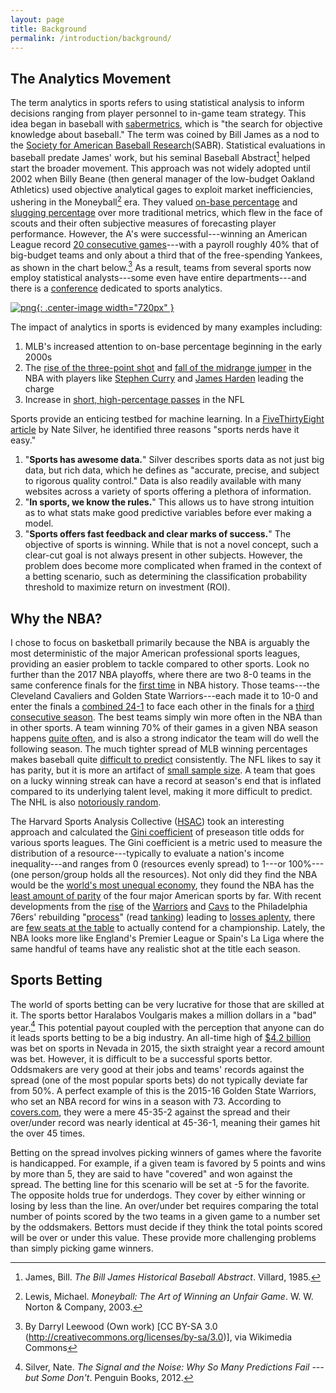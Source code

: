 ```yaml
---
layout: page
title: Background
permalink: /introduction/background/
---
```


## The Analytics Movement

The term analytics in sports refers to using statistical analysis to inform decisions ranging from player personnel to in-game team strategy. This idea began in baseball with [sabermetrics](http://sabr.org/sabermetrics), which is "the search for objective knowledge about baseball." The term was coined by Bill James as a nod to the [Society for American Baseball Research](http://sabr.org/)(SABR). Statistical evaluations in baseball predate James' work, but his seminal Baseball Abstract[^1] helped start the broader movement. This approach was not widely adopted until 2002 when Billy Beane (then general manager of the low-budget Oakland Athletics) used objective analytical gages to exploit market inefficiencies, ushering in the Moneyball[^2] era. They valued [on-base percentage](http://grantland.com/features/the-economics-moneyball/) and [slugging percentage](http://thesportjournal.org/article/an-examination-of-the-moneyball-theory-a-baseball-statistical-analysis/) over more traditional metrics, which flew in the face of scouts and their often subjective measures of forecasting player performance. However, the A's were successful---winning an American League record [20 consecutive games](http://www.sbnation.com/2012/8/19/3250200/ten-year-anniversary-athletics-20-game-winning-streak-hatteberg-moneyball)---with a payroll roughly 40% that of big-budget teams and only about a third that of the free-spending Yankees, as shown in the chart below.[^3] As a result, teams from several sports now employ statistical analysts---some even have entire departments---and there is a [conference](http://www.sloansportsconference.com/) dedicated to sports analytics.

[![png](https://upload.wikimedia.org/wikipedia/commons/a/ae/MONEYBALLchart.png){: .center-image width="720px" }](https://en.wikipedia.org/wiki/Moneyball)

The impact of analytics in sports is evidenced by many examples including:

1. MLB's increased attention to on-base percentage beginning in the early 2000s
2. The [rise of the three-point shot](https://bballbreakdown.com/2016/12/16/the-nba-3-point-revolution/) and [fall of the midrange jumper](http://grantland.com/the-triangle/the-nbas-next-shooting-revolution-has-already-been-televised/) in the NBA with players like [Stephen Curry](http://fivethirtyeight.com/features/stephen-curry-is-the-revolution/) and [James Harden](https://fivethirtyeight.com/features/james-harden-gets-fouled-on-3s-more-than-any-nba-team/) leading the charge
3. Increase in [short, high-percentage passes](https://fivethirtyeight.com/features/running-backs-are-finally-getting-paid-what-theyre-worth/) in the NFL

Sports provide an enticing testbed for machine learning. In a [FiveThirtyEight article](https://fivethirtyeight.com/features/rich-data-poor-data/) by Nate Silver, he identified three reasons "sports nerds have it easy."

1. "**Sports has awesome data.**" Silver describes sports data as not just big data, but rich data, which he defines as "accurate, precise, and subject to rigorous quality control." Data is also readily available with many websites across a variety of sports offering a plethora of information.
2. "**In sports, we know the rules.**" This allows us to have strong intuition as to what stats make good predictive variables before ever making a model.
3. "**Sports offers fast feedback and clear marks of success.**" The objective of sports is winning. While that is not a novel concept, such a clear-cut goal is not always present in other subjects. However, the problem does become more complicated when framed in the context of a betting scenario, such as determining the classification probability threshold to maximize return on investment (ROI).

## Why the NBA?

I chose to focus on basketball primarily because the NBA is arguably the most deterministic of the major American professional sports leagues, providing an easier problem to tackle compared to other sports. Look no further than the 2017 NBA playoffs, where there are two 8-0 teams in the same conference finals for the [first time](http://www.miamiherald.com/sports/spt-columns-blogs/greg-cote/article150421892.html) in NBA history. Those teams---the Cleveland Cavaliers and Golden State Warriors---each made it to 10-0 and enter the finals a [combined 24-1](http://www.basketball-reference.com/playoffs/NBA_2017.html) to face each other in the finals for a [third consecutive season](https://fivethirtyeight.com/features/the-cavs-and-warriors-might-be-doing-this-finals-thing-for-a-long-time/). The best teams simply win more often in the NBA than in other sports. A team winning 70% of their games in a given NBA season happens [quite often](http://vizual-statistix.tumblr.com/post/66117099636/edit-due-to-numerous-requests-for-the-addition), and is also a strong indicator the team will do well the following season. The much tighter spread of MLB winning percentages makes baseball quite [difficult to predict](https://fivethirtyeight.com/features/the-imperfect-pursuit-of-a-perfect-baseball-forecast/) consistently. The NFL likes to say it has parity, but it is more an artifact of [small sample size](http://www.sloansportsconference.com/mit_news/exploring-consistency-in-professional-sports-how-the-nfls-parity-is-somewhat-of-a-hoax/). A team that goes on a lucky winning streak can have a record at season's end that is inflated compared to its underlying talent level, making it more difficult to predict. The NHL is also [notoriously random](https://fivethirtyeight.com/features/a-home-playoff-game-is-a-big-advantage-unless-you-play-hockey/).

The Harvard Sports Analysis Collective ([HSAC](http://harvardsportsanalysis.org/)) took an interesting approach and calculated the [Gini coefficient](https://en.wikipedia.org/wiki/Gini_coefficient) of preseason title odds for various sports leagues. The Gini coefficient is a metric used to measure the distribution of a resource---typically to evaluate a nation's income inequality---and ranges from 0 (resources evenly spread) to 1---or 100%---(one person/group holds all the resources). Not only did they find the NBA would be the [world's most unequal economy](http://harvardsportsanalysis.org/2016/10/distribution-of-nba-title-odds-would-be-worlds-most-unequal-economy/), they found the NBA has the [least amount of parity](http://harvardsportsanalysis.org/2016/12/which-sports-league-has-the-most-parity/) of the four major American sports by far. With recent developments from the [rise](https://fivethirtyeight.com/features/last-years-warriors-werent-the-best-ever-but-this-years-might-be/) of the [Warriors](http://grantland.com/the-triangle/golden-state-warriors-illustrated/) and [Cavs](http://fivethirtyeight.com/features/the-cavs-are-obliterating-the-eastern-conference/) to the Philadelphia 76ers' rebuilding "[process](http://www.espn.com/nba/story/_/id/12318808/the-philadelphia-76ers-radical-guide-winning)" (read [tanking](http://fivethirtyeight.com/features/the-76ers-would-be-the-worst-expansion-team-in-modern-nba-history/)) leading to [losses aplenty](https://www.si.com/nba/2015/11/27/philadelphia-76ers-set-record-27th-straight-loss-wrong-side-of-history), there are [few seats at the table](http://grantland.com/the-triangle/our-annual-tiers-of-the-nba/) to actually contend for a championship. Lately, the NBA looks more like England's Premier League or Spain's La Liga where the same handful of teams have any realistic shot at the title each season.

## Sports Betting

The world of sports betting can be very lucrative for those that are skilled at it. The sports bettor Haralabos Voulgaris makes a million dollars in a "bad" year.[^4] This potential payout coupled with the perception that anyone can do it leads sports betting to be a big industry. An all-time high of [$4.2 billion](http://www.espn.com/chalk/story/_/id/17892685/the-future-sports-betting-how-sports-betting-legalized-united-states-the-marketplace-look-like) was bet on sports in Nevada in 2015, the sixth straight year a record amount was bet. However, it is difficult to be a successful sports bettor. Oddsmakers are very good at their jobs and teams' records against the spread (one of the most popular sports bets) do not typically deviate far from 50%. A perfect example of this is the 2015-16 Golden State Warriors, who set an NBA record for wins in a season with 73. According to [covers.com](http://www.covers.com/pageLoader/pageLoader.aspx?page=/data/nba/standings/2015-2016/sortable/standings_wins.html), they were a mere 45-35-2 against the spread and their over/under record was nearly identical at 45-36-1, meaning their games hit the over 45 times.

Betting on the spread involves picking winners of games where the favorite is handicapped. For example, if a given team is favored by 5 points and wins by more than 5, they are said to have "covered" and won against the spread. The betting line for this scenario will be set at -5 for the favorite. The opposite holds true for underdogs. They cover by either winning or losing by less than the line. An over/under bet requires comparing the total number of points scored by the two teams in a given game to a number set by the oddsmakers. Bettors must decide if they think the total points scored will be over or under this value. These provide more challenging problems than simply picking game winners.

[^1]: James, Bill. *The Bill James Historical Baseball Abstract*. Villard, 1985.

[^2]: Lewis, Michael. *Moneyball: The Art of Winning an Unfair Game*. W. W. Norton & Company, 2003.

[^3]: By Darryl Leewood (Own work) [CC BY-SA 3.0 (http://creativecommons.org/licenses/by-sa/3.0)], via Wikimedia Commons

[^4]: Silver, Nate. *The Signal and the Noise: Why So Many Predictions Fail --- but Some Don't*. Penguin Books, 2012.
